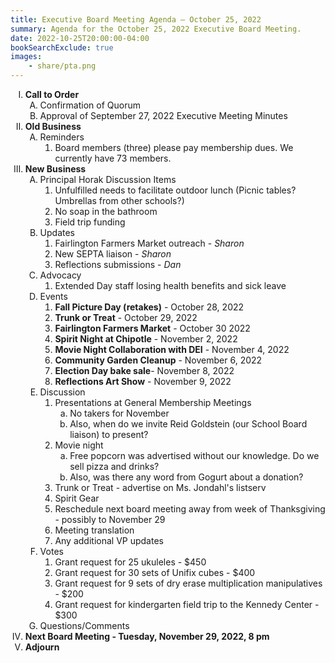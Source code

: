 ```yaml
---
title: Executive Board Meeting Agenda — October 25, 2022
summary: Agenda for the October 25, 2022 Executive Board Meeting.
date: 2022-10-25T20:00:00-04:00
bookSearchExclude: true
images:
    - share/pta.png
---
```


<style type="text/css">
    ol { list-style-type: upper-roman; }
    ol ol { list-style-type: upper-alpha; }
    ol ol ol { list-style-type: decimal; }
    ol ol ol ol { list-style-type: lower-alpha; }
    ul { list-style-type: disc; }
</style>

1. **Call to Order**
    1. Confirmation of Quorum
    1. Approval of September 27, 2022 Executive Meeting Minutes
1. **Old Business**
    1. Reminders
        1. Board members (three) please pay membership dues. We currently have 73 members.
1. **New Business**
    1. Principal Horak Discussion Items
        1. Unfulfilled needs to facilitate outdoor lunch (Picnic tables? Umbrellas from other schools?)
        1. No soap in the bathroom
        1. Field trip funding
    1. Updates
        1. Fairlington Farmers Market outreach - *Sharon*
        2. New SEPTA liaison - *Sharon*
        3. Reflections submissions - *Dan*
    1. Advocacy
        1. Extended Day staff losing health benefits and sick leave
    1. Events
        1. **Fall Picture Day (retakes)** - October 28, 2022
        1. **Trunk or Treat** - October 29, 2022
        1. **Fairlington Farmers Market** - October 30 2022
        1. **Spirit Night at Chipotle** - November 2, 2022
        1. **Movie Night Collaboration with DEI** - November 4, 2022
        1. **Community Garden Cleanup** - November 6, 2022
        1. **Election Day bake sale**- November 8, 2022
        1. **Reflections Art Show** - November 9, 2022
    1. Discussion
        1. Presentations at General Membership Meetings
            1. No takers for November
            1. Also, when do we invite Reid Goldstein (our School Board liaison) to present?
        1. Movie night
            1. Free popcorn was advertised without our knowledge. Do we sell pizza and drinks?
            1. Also, was there any word from Gogurt about a donation?
        1. Trunk or Treat - advertise on Ms. Jondahl's listserv
        1. Spirit Gear
        1. Reschedule next board meeting away from week of Thanksgiving - possibly to November 29
        1. Meeting translation
        1. Any additional VP updates
    1. Votes
        1. Grant request for 25 ukuleles - $450
        1. Grant request for 30 sets of Unifix cubes - $400
        1. Grant request for 9 sets of dry erase multiplication manipulatives - $200
        1. Grant request for kindergarten field trip to the Kennedy Center - $300
    1. Questions/Comments
1. **Next Board Meeting - Tuesday, November 29, 2022, 8 pm**
1. **Adjourn**